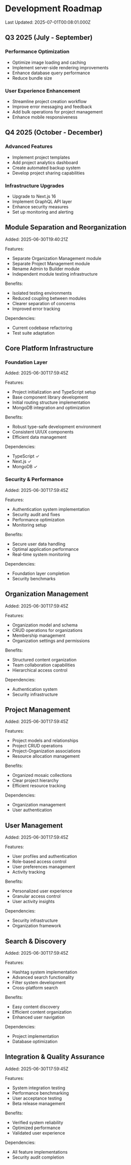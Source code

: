 # Development Roadmap

Last Updated: 2025-07-01T00:08:01.000Z

## Q3 2025 (July - September)

### Performance Optimization
- Optimize image loading and caching
- Implement server-side rendering improvements
- Enhance database query performance
- Reduce bundle size

### User Experience Enhancement
- Streamline project creation workflow
- Improve error messaging and feedback
- Add bulk operations for project management
- Enhance mobile responsiveness

## Q4 2025 (October - December)

### Advanced Features
- Implement project templates
- Add project analytics dashboard
- Create automated backup system
- Develop project sharing capabilities

### Infrastructure Upgrades
- Upgrade to Next.js 16
- Implement GraphQL API layer
- Enhance security measures
- Set up monitoring and alerting

## Module Separation and Reorganization
Added: 2025-06-30T19:40:21Z

Features:
- Separate Organization Management module
- Separate Project Management module
- Rename Admin to Builder module
- Independent module testing infrastructure

Benefits:
- Isolated testing environments
- Reduced coupling between modules
- Clearer separation of concerns
- Improved error tracking

Dependencies:
- Current codebase refactoring
- Test suite adaptation

## Core Platform Infrastructure

### Foundation Layer
Added: 2025-06-30T17:59:45Z

Features:
- Project initialization and TypeScript setup
- Base component library development
- Initial routing structure implementation
- MongoDB integration and optimization

Benefits:
- Robust type-safe development environment
- Consistent UI/UX components
- Efficient data management

Dependencies:
- TypeScript ✓
- Next.js ✓
- MongoDB ✓

### Security & Performance
Added: 2025-06-30T17:59:45Z

Features:
- Authentication system implementation
- Security audit and fixes
- Performance optimization
- Monitoring setup

Benefits:
- Secure user data handling
- Optimal application performance
- Real-time system monitoring

Dependencies:
- Foundation layer completion
- Security benchmarks

## Organization Management
Added: 2025-06-30T17:59:45Z

Features:
- Organization model and schema
- CRUD operations for organizations
- Membership management
- Organization settings and permissions

Benefits:
- Structured content organization
- Team collaboration capabilities
- Hierarchical access control

Dependencies:
- Authentication system
- Security infrastructure

## Project Management
Added: 2025-06-30T17:59:45Z

Features:
- Project models and relationships
- Project CRUD operations
- Project-Organization associations
- Resource allocation management

Benefits:
- Organized mosaic collections
- Clear project hierarchy
- Efficient resource tracking

Dependencies:
- Organization management
- User authentication

## User Management
Added: 2025-06-30T17:59:45Z

Features:
- User profiles and authentication
- Role-based access control
- User preferences management
- Activity tracking

Benefits:
- Personalized user experience
- Granular access control
- User activity insights

Dependencies:
- Security infrastructure
- Organization framework

## Search & Discovery
Added: 2025-06-30T17:59:45Z

Features:
- Hashtag system implementation
- Advanced search functionality
- Filter system development
- Cross-platform search

Benefits:
- Easy content discovery
- Efficient content organization
- Enhanced user navigation

Dependencies:
- Project implementation
- Database optimization

## Integration & Quality Assurance
Added: 2025-06-30T17:59:45Z

Features:
- System integration testing
- Performance benchmarking
- User acceptance testing
- Beta release management

Benefits:
- Verified system reliability
- Optimized performance
- Validated user experience

Dependencies:
- All feature implementations
- Security audit completion
